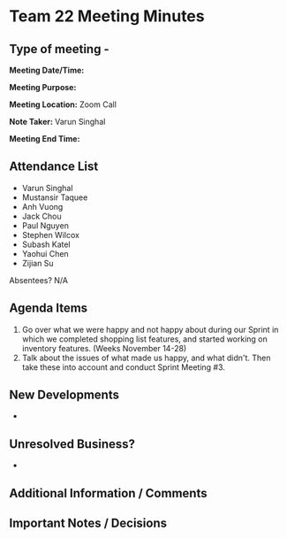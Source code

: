 # Team 22 Meeting Minutes
## Type of meeting - 

**Meeting Date/Time:**   

**Meeting Purpose:**   

**Meeting Location:**   Zoom Call

**Note Taker:** Varun Singhal

**Meeting End Time:** 

## Attendance List
- Varun Singhal
- Mustansir Taquee
- Anh Vuong
- Jack Chou
- Paul Nguyen
- Stephen Wilcox
- Subash Katel
- Yaohui Chen   
- Zijian Su
  
Absentees?
N/A

## Agenda Items 
1. Go over what we were happy and not happy about during our Sprint in which we completed shopping list features, and started working on inventory features. (Weeks November 14-28)
2. Talk about the issues of what made us happy, and what didn't. Then take these into account and conduct Sprint Meeting #3. 

## New Developments
- 

## Unresolved Business?
- 

## Additional Information / Comments


## Important Notes / Decisions


